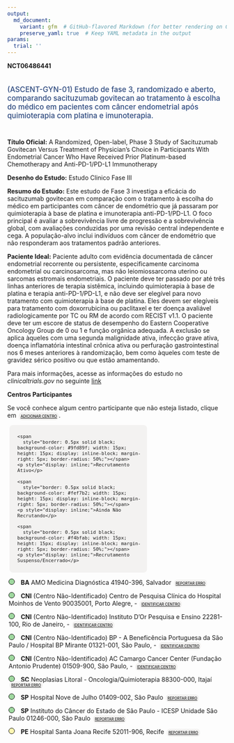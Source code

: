 ```yaml
---
output: 
  md_document:
    variant: gfm  # GitHub-flavored Markdown (for better rendering on GitHub)
    preserve_yaml: true  # Keep YAML metadata in the output
params:
  trial: ''
---
```


<script async src="https://scripts.simpleanalyticscdn.com/latest.js"></script>

**NCT06486441**

<div style="padding: 5px 5px 5px 0px; font-size: 1.20em; font-weight: 500; color: #2E4A7F; text-align: left; margin-bottom: 20px">

(ASCENT-GYN-01) Estudo de fase 3, randomizado e aberto, comparando
sacituzumab govitecan ao tratamento à escolha do médico em pacientes com
câncer endometrial após quimioterapia com platina e imunoterapia.

</div>

**Título Oficial:** A Randomized, Open-label, Phase 3 Study of
Sacituzumab Govitecan Versus Treatment of Physician’s Choice in
Participants With Endometrial Cancer Who Have Received Prior
Platinum-based Chemotherapy and Anti-PD-1/PD-L1 Immunotherapy

**Desenho do Estudo:** Estudo Clinico Fase III

**Resumo do Estudo:** Este estudo de Fase 3 investiga a eficácia do
sacituzumab govitecan em comparação com o tratamento à escolha do médico
em participantes com câncer de endométrio que já passaram por
quimioterapia à base de platina e imunoterapia anti-PD-1/PD-L1. O foco
principal é avaliar a sobrevivência livre de progressão e a
sobrevivência global, com avaliações conduzidas por uma revisão central
independente e cega. A população-alvo inclui indivíduos com câncer de
endométrio que não responderam aos tratamentos padrão anteriores.

**Paciente Ideal:** Paciente adulto com evidência documentada de câncer
endometrial recorrente ou persistente, especificamente carcinoma
endometrial ou carcinosarcoma, mas não leiomiossarcoma uterino ou
sarcomas estromais endometriais. O paciente deve ter passado por até
três linhas anteriores de terapia sistêmica, incluindo quimioterapia à
base de platina e terapia anti-PD-1/PD-L1, e não deve ser elegível para
novo tratamento com quimioterapia à base de platina. Eles devem ser
elegíveis para tratamento com doxorrubicina ou paclitaxel e ter doença
avaliável radiologicamente por TC ou RM de acordo com RECIST v1.1. O
paciente deve ter um escore de status de desempenho do Eastern
Cooperative Oncology Group de 0 ou 1 e função orgânica adequada. A
exclusão se aplica àqueles com uma segunda malignidade ativa, infecção
grave ativa, doença inflamatória intestinal crônica ativa ou perfuração
gastrointestinal nos 6 meses anteriores à randomização, bem como àqueles
com teste de gravidez sérico positivo ou que estão amamentando.

Para mais informações, acesse as informações do estudo no
*clinicaltrials.gov* no seguinte
[link](https://clinicaltrials.gov/ct2/show/NCT06486441)

**Centros Participantes**

Se você conhece algum centro participante que não esteja listado, clique
em
<span style="color: #2E4A7F; margin-left: 2px; padding: 4px; background-color: #f3f2f1; border-radius: 8px; font-weight: 500; font-size: 0.6em"><a
href="https://cancertrialsbr.shinyapps.io/formsapp?study_nct_id=NCT06486441&amp;location_id=N%2FA&amp;location_full_name=N%2FA&amp;form_type=Adicionar%20Centro"
target="_blank">ADICIONAR CENTRO</a></span>.

<div style="margin-bottom: 8px; margin-left: 5px; padding: 8px; max-width: 300px; background-color: #f3f2f1; border-radius: 8px; font-size: 0.9em">

<div style="margin-left: 10px;">

    <span 
      style="border: 0.5px solid black; background-color: #9fd89f; width: 15px; height: 15px; display: inline-block; margin-right: 5px; border-radius: 50%;"></span>
    <p style="display: inline;">Recrutamento Ativo</p>

</div>

<div style="margin-left: 10px;">

    <span 
      style="border: 0.5px solid black; background-color: #fef7b2; width: 15px; height: 15px; display: inline-block; margin-right: 5px; border-radius: 50%;"></span>
    <p style="display: inline;">Ainda Não Recrutando</p>

</div>

<div style="margin-left: 10px;">

    <span 
      style="border: 0.5px solid black; background-color: #f4bfab; width: 15px; height: 15px; display: inline-block; margin-right: 5px; border-radius: 50%;"></span>
    <p style="display: inline;">Recrutamento Suspenso/Encerrado</p>

</div>

</div>

<div style="margin: 3px;">

<span style="border: 0.5px solid black; display: inline-block; width: 12px; height: 12px; border-radius: 50%; margin-right: 10px; padding-bottom: 0px; background-color: #9fd89f;"></span>
<b>BA</b> AMO Medicina Diagnóstica 41940-396, Salvador
<span style="color: #2E4A7F; margin-left: 2px; padding: 4px; background-color: #f3f2f1; border-radius: 8px; font-weight: 500; font-size: 0.6em"><a
href="https://cancertrialsbr.shinyapps.io/formsapp?study_nct_id=NCT06486441&amp;location_id=ENSINOETERAPIADEINOVACAOCLINICAAMOETICASALVADOR41950640BRAZIL&amp;location_full_name=AMO%20Medicina%20Diagn%C3%B3stica%2C%2041940-396%2C%20Salvador&amp;form_type=Reportar%20Erro"
target="_blank">REPORTAR ERRO</a></span>

</div>

<div style="margin: 3px;">

<span style="border: 0.5px solid black; display: inline-block; width: 12px; height: 12px; border-radius: 50%; margin-right: 10px; padding-bottom: 0px; background-color: #9fd89f;"></span>
<b>CNI</b> (Centro Não-Identificado) Centro de Pesquisa Clínica do
Hospital Moinhos de Vento 90035001, Porto Alegre, -
<span style="color: #2E4A7F; margin-left: 2px; padding: 4px; background-color: #f3f2f1; border-radius: 8px; font-weight: 500; font-size: 0.6em"><a
href="https://cancertrialsbr.shinyapps.io/formsapp?study_nct_id=NCT06486441&amp;location_id=CENTRODEPESQUISACLINICADOHOSPITALMOINHOSDEVENTOPORTOALEGRE90035001BRAZIL&amp;location_full_name=%28Centro%20N%C3%A3o-Identificado%29%2C%20Centro%20de%20Pesquisa%20Cl%C3%ADnica%20do%20Hospital%20Moinhos%20de%20Vento%2090035001%2C%20Porto%20Alegre%2C%20%20-%20&amp;form_type=Identificar%20Centro"
target="_blank">IDENTIFICAR CENTRO</a></span>

</div>

<div style="margin: 3px;">

<span style="border: 0.5px solid black; display: inline-block; width: 12px; height: 12px; border-radius: 50%; margin-right: 10px; padding-bottom: 0px; background-color: #9fd89f;"></span>
<b>CNI</b> (Centro Não-Identificado) Instituto D’Or Pesquisa e Ensino
22281-100, Rio de Janeiro, -
<span style="color: #2E4A7F; margin-left: 2px; padding: 4px; background-color: #f3f2f1; border-radius: 8px; font-weight: 500; font-size: 0.6em"><a
href="https://cancertrialsbr.shinyapps.io/formsapp?study_nct_id=NCT06486441&amp;location_id=INSTITUTODORPESQUISAEENSINORIODEJANEIRO22281100BRAZIL&amp;location_full_name=%28Centro%20N%C3%A3o-Identificado%29%2C%20Instituto%20D%27Or%20Pesquisa%20e%20Ensino%2022281-100%2C%20Rio%20de%20Janeiro%2C%20%20-%20&amp;form_type=Identificar%20Centro"
target="_blank">IDENTIFICAR CENTRO</a></span>

</div>

<div style="margin: 3px;">

<span style="border: 0.5px solid black; display: inline-block; width: 12px; height: 12px; border-radius: 50%; margin-right: 10px; padding-bottom: 0px; background-color: #9fd89f;"></span>
<b>CNI</b> (Centro Não-Identificado) BP - A Beneficência Portuguesa da
São Paulo / Hospital BP Mirante 01321-001, São Paulo, -
<span style="color: #2E4A7F; margin-left: 2px; padding: 4px; background-color: #f3f2f1; border-radius: 8px; font-weight: 500; font-size: 0.6em"><a
href="https://cancertrialsbr.shinyapps.io/formsapp?study_nct_id=NCT06486441&amp;location_id=BPABENEFICENCIAPORTUGUESADASAOPAULOHOSPITALBPMIRANTESAOPAULO01321001BRAZIL&amp;location_full_name=%28Centro%20N%C3%A3o-Identificado%29%2C%20BP%20-%20A%20Benefic%C3%AAncia%20Portuguesa%20da%20S%C3%A3o%20Paulo%20%2F%20Hospital%20BP%20Mirante%2001321-001%2C%20S%C3%A3o%20Paulo%2C%20%20-%20&amp;form_type=Identificar%20Centro"
target="_blank">IDENTIFICAR CENTRO</a></span>

</div>

<div style="margin: 3px;">

<span style="border: 0.5px solid black; display: inline-block; width: 12px; height: 12px; border-radius: 50%; margin-right: 10px; padding-bottom: 0px; background-color: #9fd89f;"></span>
<b>CNI</b> (Centro Não-Identificado) AC Camargo Cancer Center (Fundação
Antonio Prudente) 01509-900, São Paulo, -
<span style="color: #2E4A7F; margin-left: 2px; padding: 4px; background-color: #f3f2f1; border-radius: 8px; font-weight: 500; font-size: 0.6em"><a
href="https://cancertrialsbr.shinyapps.io/formsapp?study_nct_id=NCT06486441&amp;location_id=ACCAMARGOCANCERCENTERFUNDACAOANTONIOPRUDENTESAOPAULO01509900BRAZIL&amp;location_full_name=%28Centro%20N%C3%A3o-Identificado%29%2C%20AC%20Camargo%20Cancer%20Center%20%28Funda%C3%A7%C3%A3o%20Antonio%20Prudente%29%2001509-900%2C%20S%C3%A3o%20Paulo%2C%20%20-%20&amp;form_type=Identificar%20Centro"
target="_blank">IDENTIFICAR CENTRO</a></span>

</div>

<div style="margin: 3px;">

<span style="border: 0.5px solid black; display: inline-block; width: 12px; height: 12px; border-radius: 50%; margin-right: 10px; padding-bottom: 0px; background-color: #9fd89f;"></span>
<b>SC</b> Neoplasias Litoral - Oncologia/Quimioterapia 88300-000, Itajaí
<span style="color: #2E4A7F; margin-left: 2px; padding: 4px; background-color: #f3f2f1; border-radius: 8px; font-weight: 500; font-size: 0.6em"><a
href="https://cancertrialsbr.shinyapps.io/formsapp?study_nct_id=NCT06486441&amp;location_id=CLINICADENEOPLASIASLITORALITAJAI88301220BRAZIL&amp;location_full_name=Neoplasias%20Litoral%20-%20Oncologia%2FQuimioterapia%2C%2088300-000%2C%20Itaja%C3%AD&amp;form_type=Reportar%20Erro"
target="_blank">REPORTAR ERRO</a></span>

</div>

<div style="margin: 3px;">

<span style="border: 0.5px solid black; display: inline-block; width: 12px; height: 12px; border-radius: 50%; margin-right: 10px; padding-bottom: 0px; background-color: #9fd89f;"></span>
<b>SP</b> Hospital Nove de Julho 01409-002, São Paulo
<span style="color: #2E4A7F; margin-left: 2px; padding: 4px; background-color: #f3f2f1; border-radius: 8px; font-weight: 500; font-size: 0.6em"><a
href="https://cancertrialsbr.shinyapps.io/formsapp?study_nct_id=NCT06486441&amp;location_id=DASAHOSPITAL9DEJULHOSAOPAULO01409002BRAZIL&amp;location_full_name=Hospital%20Nove%20de%20Julho%2C%2001409-002%2C%20S%C3%A3o%20Paulo&amp;form_type=Reportar%20Erro"
target="_blank">REPORTAR ERRO</a></span>

</div>

<div style="margin: 3px;">

<span style="border: 0.5px solid black; display: inline-block; width: 12px; height: 12px; border-radius: 50%; margin-right: 10px; padding-bottom: 0px; background-color: #9fd89f;"></span>
<b>SP</b> Instituto do Câncer do Estado de São Paulo - ICESP Unidade São
Paulo 01246-000, São Paulo
<span style="color: #2E4A7F; margin-left: 2px; padding: 4px; background-color: #f3f2f1; border-radius: 8px; font-weight: 500; font-size: 0.6em"><a
href="https://cancertrialsbr.shinyapps.io/formsapp?study_nct_id=NCT06486441&amp;location_id=INSTITUTODOCANCERDOESTADODESAOPAULOSAOPAULO01246000BRAZIL&amp;location_full_name=Instituto%20do%20C%C3%A2ncer%20do%20Estado%20de%20S%C3%A3o%20Paulo%20-%20ICESP%20Unidade%20S%C3%A3o%20Paulo%2C%2001246-000%2C%20S%C3%A3o%20Paulo&amp;form_type=Reportar%20Erro"
target="_blank">REPORTAR ERRO</a></span>

</div>

<div style="margin: 3px;">

<span style="border: 0.5px solid black; display: inline-block; width: 12px; height: 12px; border-radius: 50%; margin-right: 10px; padding-bottom: 0px; background-color: #fef7b2;"></span>
<b>PE</b> Hospital Santa Joana Recife 52011-906, Recife
<span style="color: #2E4A7F; margin-left: 2px; padding: 4px; background-color: #f3f2f1; border-radius: 8px; font-weight: 500; font-size: 0.6em"><a
href="https://cancertrialsbr.shinyapps.io/formsapp?study_nct_id=NCT06486441&amp;location_id=HOSPITALSANTAJOANARECIFERECIFE52011906BRAZIL&amp;location_full_name=Hospital%20Santa%20Joana%20Recife%2C%2052011-906%2C%20Recife&amp;form_type=Reportar%20Erro"
target="_blank">REPORTAR ERRO</a></span>

</div>
